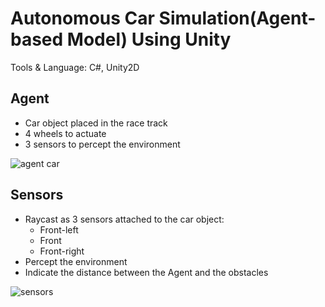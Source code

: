 # Autonomous Car Simulation(Agent-based Model) Using Unity

Tools & Language: C#, Unity2D

## Agent

- Car object placed in the race track
- 4 wheels to actuate
- 3 sensors to percept the environment

![agent car](/images/car-agent.png)

## Sensors

- Raycast as 3 sensors attached to the car object:
    - Front-left 
    - Front
    - Front-right
- Percept the environment
- Indicate the distance between the Agent and the obstacles

![sensors](/images/sensors.png)

## 